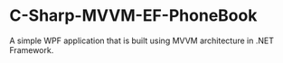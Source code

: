 # C-Sharp-MVVM-EF-PhoneBook
A simple WPF application that is built using MVVM architecture in .NET Framework.
